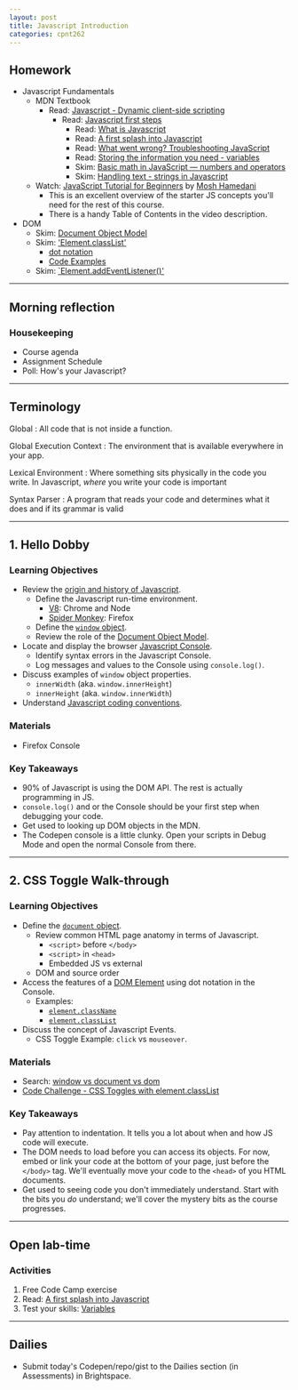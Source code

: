 ```yaml
---
layout: post
title: Javascript Introduction
categories: cpnt262
---
```


## Homework
- Javascript Fundamentals
  - MDN Textbook
    - Read: [Javascript - Dynamic client-side scripting](https://developer.mozilla.org/en-US/docs/Learn/JavaScript)
      - Read: [Javascript first steps](https://developer.mozilla.org/en-US/docs/Learn/JavaScript/First_steps)
        - Read: [What is Javascript](https://developer.mozilla.org/en-US/docs/Learn/JavaScript/First_steps/What_is_JavaScript)
        - Read: [A first splash into Javascript](https://developer.mozilla.org/en-US/docs/Learn/JavaScript/First_steps/A_first_splash)
        - Read: [What went wrong? Troubleshooting JavaScript](https://developer.mozilla.org/en-US/docs/Learn/JavaScript/First_steps/What_went_wrong)
        - Read: [Storing the information you need - variables](https://developer.mozilla.org/en-US/docs/Learn/JavaScript/First_steps/Variables)
        - Skim: [Basic math in JavaScript — numbers and operators](https://developer.mozilla.org/en-US/docs/Learn/JavaScript/First_steps/Math)
        - Skim: [Handling text - strings in Javascript](https://developer.mozilla.org/en-US/docs/Learn/JavaScript/First_steps/Strings)
  - Watch: [JavaScript Tutorial for Beginners](https://youtu.be/W6NZfCO5SIk) by [Mosh Hamedani](https://codewithmosh.com/)
    - This is an excellent overview of the starter JS concepts you'll need for the rest of this course.
    - There is a handy Table of Contents in the video description.
- DOM
  - Skim: [Document Object Model](https://developer.mozilla.org/en-US/docs/Web/API/Document_Object_Model)
  - Skim: ['Element.classList'](https://developer.mozilla.org/en-US/docs/Web/API/Element/classList)
    - [dot notation](https://developer.mozilla.org/en-US/docs/Learn/JavaScript/Objects/Basics#Dot_notation)
    - [Code Examples](https://developer.mozilla.org/en-US/docs/Web/API/Element/classList#Examples)
  - Skim: [`Element.addEventListener()'](https://developer.mozilla.org/en-US/docs/Web/API/EventTarget/addEventListener)


---

## Morning reflection
### Housekeeping
- Course agenda
- Assignment Schedule
- Poll: How's your Javascript?

---
## Terminology
Global
: All code that is not inside a function.

Global Execution Context
: The environment that is available everywhere in your app.

Lexical Environment
: Where something sits physically in the code you write. In Javascript, *where* you write your code is important

Syntax Parser
: A program that reads your code and determines what it does and if its grammar is valid

---

## 1. Hello Dobby
### Learning Objectives
- Review the [origin and history of Javascript](https://developer.mozilla.org/en-US/docs/Glossary/JavaScript).
  - Define the Javascript run-time environment.
    - [V8](https://en.wikipedia.org/wiki/V8_(JavaScript_engine)): Chrome and Node
    - [Spider Monkey](https://en.wikipedia.org/wiki/SpiderMonkey): Firefox
  - Define the [`window` object](https://developer.mozilla.org/en-US/docs/Web/API/Window).
  - Review the role of the [Document Object Model](https://developer.mozilla.org/en-US/docs/Web/API/Document_Object_Model/Introduction).
- Locate and display the browser [Javascript Console](https://balsamiq.com/support/faqs/browserconsole/).
  - Identify syntax errors in the Javascript Console.
  - Log messages and values to the Console using `console.log()`.
- Discuss examples of `window` object properties.
  - `innerWidth` (aka. `window.innerHeight`)
  - `innerHeight` (aka. `window.innerWidth`)
- Understand [Javascript coding conventions](https://www.w3schools.com/js/js_conventions.asp).

### Materials
- Firefox Console

### Key Takeaways
- 90% of Javascript is using the DOM API. The rest is actually programming in JS.
- `console.log()` and or the Console should be your first step when debugging your code.
- Get used to looking up DOM objects in the MDN.
- The Codepen console is a little clunky. Open your scripts in Debug Mode and open the normal Console from there.

---

## 2. CSS Toggle Walk-through
### Learning Objectives
- Define the [`document` object](https://developer.mozilla.org/en-US/docs/Web/API/Document).
  - Review common HTML page anatomy in terms of Javascript.
    - `<script>` before `</body>`
    - `<script>` in `<head>`
    - Embedded JS vs external
  - DOM and source order
- Access the features of a [DOM Element](https://developer.mozilla.org/en-US/docs/Web/API/Element) using dot notation in the Console.
  - Examples:
    - [`element.className`](https://developer.mozilla.org/en-US/docs/Web/API/Element/className)
    - [`element.classList`](https://developer.mozilla.org/en-US/docs/Web/API/Element/classList)
- Discuss the concept of Javascript Events.
  - CSS Toggle Example: `click` vs `mouseover`.

### Materials
- Search: [window vs document vs dom](https://www.google.com/search?q=window+vs+document+vs+dom)
- [Code Challenge - CSS Toggles with element.classList](http://browsertherapy.com/challenges/css-toggles-with-classlist/)

### Key Takeaways
- Pay attention to indentation. It tells you a lot about when and how JS code will execute.
- The DOM needs to load before you can access its objects. For now, embed or link your code at the bottom of your page, just before the `</body>` tag. We'll eventually move your code to the `<head>` of you HTML documents.
- Get used to seeing code you don't immediately understand. Start with the bits you _do_ understand; we'll cover the mystery bits as the course progresses.

---

## Open lab-time
### Activities
1. Free Code Camp exercise
2. Read: [A first splash into Javascript](https://developer.mozilla.org/en-US/docs/Learn/JavaScript/First_steps/A_first_splash)
3. Test your skills: [Variables](https://developer.mozilla.org/en-US/docs/Learn/JavaScript/First_steps/Test_your_skills:_variables)


---

## Dailies
- Submit today's Codepen/repo/gist to the Dailies section (in Assessments) in Brightspace.